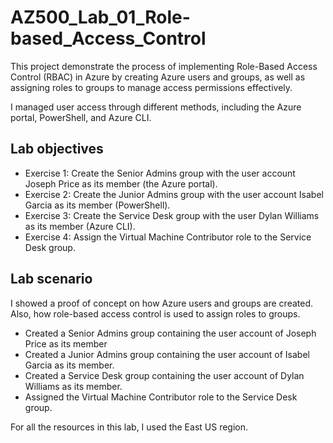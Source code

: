 # AZ500_Lab_01_Role-based_Access_Control
This project demonstrate the process of implementing Role-Based Access Control (RBAC) in Azure by creating Azure users and groups, as well as assigning roles to groups to manage access permissions effectively. 

I managed user access through different methods, including the Azure portal, PowerShell, and Azure CLI.
## Lab objectives
* Exercise 1: Create the Senior Admins group with the user account Joseph Price as its member (the Azure portal).
* Exercise 2: Create the Junior Admins group with the user account Isabel Garcia as its member (PowerShell).
* Exercise 3: Create the Service Desk group with the user Dylan Williams as its member (Azure CLI).
* Exercise 4: Assign the Virtual Machine Contributor role to the Service Desk group.
## Lab scenario
I showed a proof of concept on how Azure users and groups are created. Also, how role-based access control is used to assign roles to groups. 
* Created a Senior Admins group containing the user account of Joseph Price as its member
* Created a Junior Admins group containing the user account of Isabel Garcia as its member.
* Created a Service Desk group containing the user account of Dylan Williams as its member.
* Assigned the Virtual Machine Contributor role to the Service Desk group.

For all the resources in this lab, I used the East US region. 
